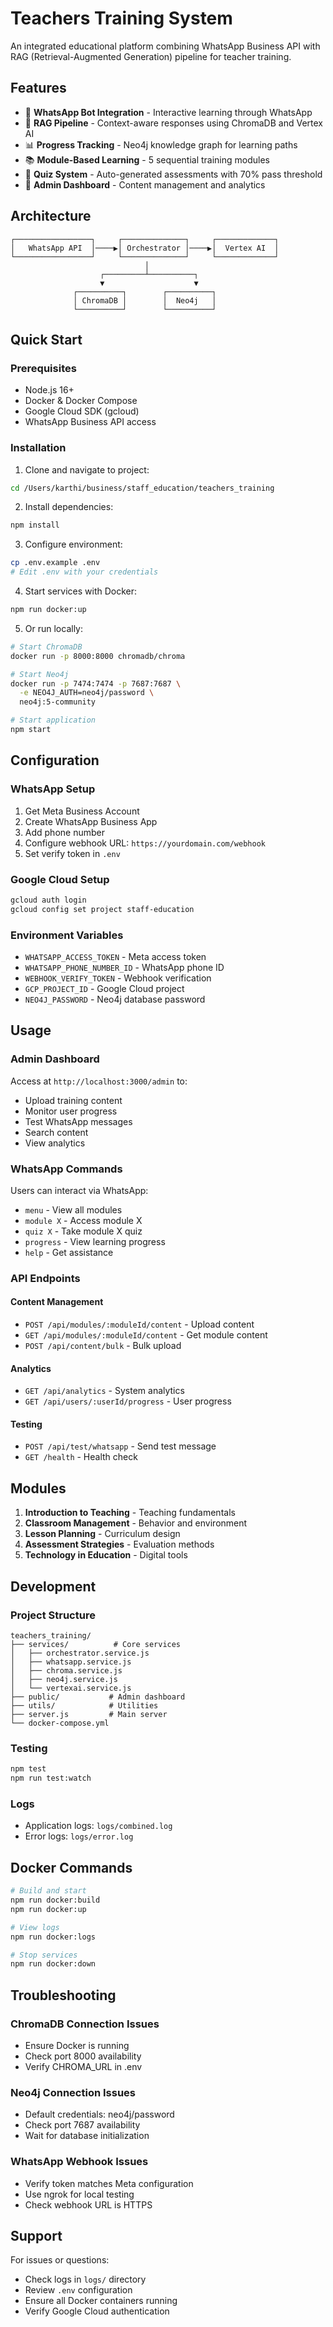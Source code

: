 # Teachers Training System

An integrated educational platform combining WhatsApp Business API with RAG (Retrieval-Augmented Generation) pipeline for teacher training.

## Features

- 📱 **WhatsApp Bot Integration** - Interactive learning through WhatsApp
- 🧠 **RAG Pipeline** - Context-aware responses using ChromaDB and Vertex AI
- 📊 **Progress Tracking** - Neo4j knowledge graph for learning paths
- 📚 **Module-Based Learning** - 5 sequential training modules
- 📝 **Quiz System** - Auto-generated assessments with 70% pass threshold
- 🎯 **Admin Dashboard** - Content management and analytics

## Architecture

```
┌─────────────────┐     ┌──────────────┐     ┌─────────────┐
│   WhatsApp API  │────▶│ Orchestrator │────▶│  Vertex AI  │
└─────────────────┘     └──────────────┘     └─────────────┘
                              │
                    ┌─────────┴──────────┐
                    ▼                    ▼
              ┌──────────┐        ┌──────────┐
              │ ChromaDB │        │  Neo4j   │
              └──────────┘        └──────────┘
```

## Quick Start

### Prerequisites
- Node.js 16+
- Docker & Docker Compose
- Google Cloud SDK (gcloud)
- WhatsApp Business API access

### Installation

1. Clone and navigate to project:
```bash
cd /Users/karthi/business/staff_education/teachers_training
```

2. Install dependencies:
```bash
npm install
```

3. Configure environment:
```bash
cp .env.example .env
# Edit .env with your credentials
```

4. Start services with Docker:
```bash
npm run docker:up
```

5. Or run locally:
```bash
# Start ChromaDB
docker run -p 8000:8000 chromadb/chroma

# Start Neo4j  
docker run -p 7474:7474 -p 7687:7687 \
  -e NEO4J_AUTH=neo4j/password \
  neo4j:5-community

# Start application
npm start
```

## Configuration

### WhatsApp Setup
1. Get Meta Business Account
2. Create WhatsApp Business App
3. Add phone number
4. Configure webhook URL: `https://yourdomain.com/webhook`
5. Set verify token in `.env`

### Google Cloud Setup
```bash
gcloud auth login
gcloud config set project staff-education
```

### Environment Variables
- `WHATSAPP_ACCESS_TOKEN` - Meta access token
- `WHATSAPP_PHONE_NUMBER_ID` - WhatsApp phone ID
- `WEBHOOK_VERIFY_TOKEN` - Webhook verification
- `GCP_PROJECT_ID` - Google Cloud project
- `NEO4J_PASSWORD` - Neo4j database password

## Usage

### Admin Dashboard
Access at `http://localhost:3000/admin` to:
- Upload training content
- Monitor user progress
- Test WhatsApp messages
- Search content
- View analytics

### WhatsApp Commands
Users can interact via WhatsApp:
- `menu` - View all modules
- `module X` - Access module X
- `quiz X` - Take module X quiz
- `progress` - View learning progress
- `help` - Get assistance

### API Endpoints

#### Content Management
- `POST /api/modules/:moduleId/content` - Upload content
- `GET /api/modules/:moduleId/content` - Get module content
- `POST /api/content/bulk` - Bulk upload

#### Analytics
- `GET /api/analytics` - System analytics
- `GET /api/users/:userId/progress` - User progress

#### Testing
- `POST /api/test/whatsapp` - Send test message
- `GET /health` - Health check

## Modules

1. **Introduction to Teaching** - Teaching fundamentals
2. **Classroom Management** - Behavior and environment
3. **Lesson Planning** - Curriculum design
4. **Assessment Strategies** - Evaluation methods
5. **Technology in Education** - Digital tools

## Development

### Project Structure
```
teachers_training/
├── services/          # Core services
│   ├── orchestrator.service.js
│   ├── whatsapp.service.js
│   ├── chroma.service.js
│   ├── neo4j.service.js
│   └── vertexai.service.js
├── public/           # Admin dashboard
├── utils/            # Utilities
├── server.js         # Main server
└── docker-compose.yml
```

### Testing
```bash
npm test
npm run test:watch
```

### Logs
- Application logs: `logs/combined.log`
- Error logs: `logs/error.log`

## Docker Commands

```bash
# Build and start
npm run docker:build
npm run docker:up

# View logs
npm run docker:logs

# Stop services
npm run docker:down
```

## Troubleshooting

### ChromaDB Connection Issues
- Ensure Docker is running
- Check port 8000 availability
- Verify CHROMA_URL in .env

### Neo4j Connection Issues
- Default credentials: neo4j/password
- Check port 7687 availability
- Wait for database initialization

### WhatsApp Webhook Issues
- Verify token matches Meta configuration
- Use ngrok for local testing
- Check webhook URL is HTTPS

## Support

For issues or questions:
- Check logs in `logs/` directory
- Review `.env` configuration
- Ensure all Docker containers running
- Verify Google Cloud authentication